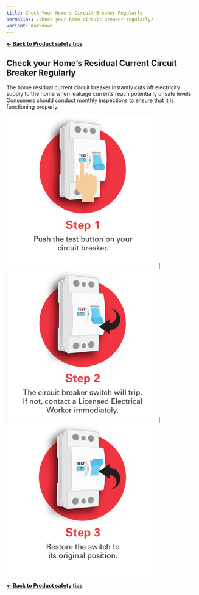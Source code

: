 ```yaml
---
title: Check Your Home's Circuit Breaker Regularly
permalink: /check-your-home-circuit-breaker-regularly/
variant: markdown
---
```

**[&#8592; Back to Product safety tips](/consumers/product-safety-tips/home-appliances-and-furniture)**


## Check your Home’s Residual Current Circuit Breaker Regularly
The home residual current circuit breaker instantly cuts off electricity supply to the home when leakage currents reach potentially unsafe levels. Consumers should conduct monthly inspections to ensure that it is functioning properly.

![residual current circuit breaker](/images/consumers/did-you-know/circuit-breaker/home-circuit-breaker-step1.jpg)|![residual current circuit breaker](/images/consumers/did-you-know/circuit-breaker/home-circuit-breaker-step2.jpg)|![residual current circuit breaker](/images/consumers/did-you-know/circuit-breaker/home-circuit-breaker-step3.jpg)

**[&#8592; Back to Product safety tips](/consumers/product-safety-tips/home-appliances-and-furniture)**